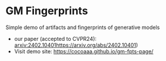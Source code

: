 # GM Fingerprints 

Simple demo of artifacts and fingerprints of generative models
- our paper (accepted to CVPR24): [arxiv:2402.10401](https://arxiv.org/abs/2402.10401)https://arxiv.org/abs/2402.10401)
- Visit demo site: https://cocoaaa.github.io/gm-fpts-page/



